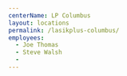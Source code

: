 ```yaml
---
centerName: LP Columbus
layout: locations
permalink: /lasikplus-columbus/
employees:
  - Joe Thomas
  - Steve Walsh
  -
---
```



